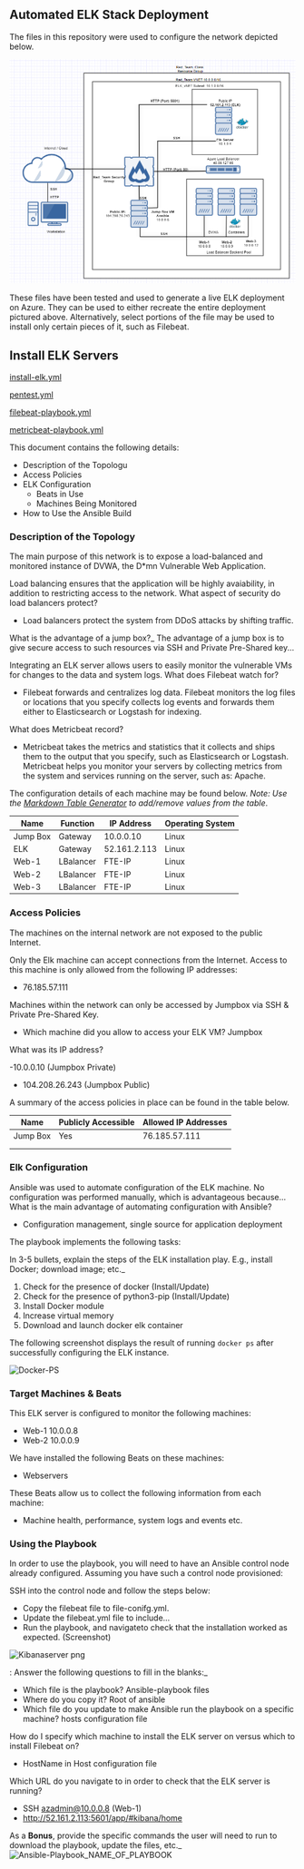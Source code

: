 ## Automated ELK Stack Deployment

The files in this repository were used to configure the network depicted below.


![Netwrok_Diagram](https://github.com/Tandwill/Project_1/blob/8edce60d38a94f7d280d0502a5a696e9b5415670/diagrams/Network_Diagram_Project_1.png)

These files have been tested and used to generate a live ELK deployment on Azure. They can be used to either recreate the entire deployment pictured above. Alternatively, select portions of the file may be used to install only certain pieces of it, such as Filebeat.

## Install ELK Servers
[install-elk.yml](https://github.com/Tandwill/Project_1/blob/540de3692dfe47396fb8884b7d57d927c15ee456/ansible/install-elk.yml)

[pentest.yml](https://github.com/Tandwill/Project_1/blob/540de3692dfe47396fb8884b7d57d927c15ee456/ansible/pentest.yml)
  
[filebeat-playbook.yml](https://github.com/Tandwill/Project_1/blob/540de3692dfe47396fb8884b7d57d927c15ee456/ansible/filebeat-playbook.yml)

[metricbeat-playbook.yml](https://github.com/Tandwill/Project_1/blob/540de3692dfe47396fb8884b7d57d927c15ee456/ansible/metricbeat-playbook.yml)

This document contains the following details:
- Description of the Topologu
- Access Policies
- ELK Configuration
  - Beats in Use
  - Machines Being Monitored
- How to Use the Ansible Build


### Description of the Topology

The main purpose of this network is to expose a load-balanced and monitored instance of DVWA, the D*mn Vulnerable Web Application.

Load balancing ensures that the application will be highly avaiability, in addition to restricting access to the network.
What aspect of security do load balancers protect?
- Load balancers protect the system from DDoS attacks by shifting traffic. 

What is the advantage of a jump box?_
The advantage of a jump box is to give secure access to such resources via SSH and Private Pre-Shared key... 


Integrating an ELK server allows users to easily monitor the vulnerable VMs for changes to the data and system logs.
What does Filebeat watch for?
- Filebeat forwards and centralizes log data. Filebeat monitors the log files or locations that you specify collects log events and forwards them either to Elasticsearch or Logstash for indexing.

What does Metricbeat record?
- Metricbeat takes the metrics and statistics that it collects and ships them to the output that you specify, such as Elasticsearch or Logstash. Metricbeat helps you monitor your servers by collecting metrics from the system and services running on the server, such as: Apache.


The configuration details of each machine may be found below.
_Note: Use the [Markdown Table Generator](http://www.tablesgenerator.com/markdown_tables) to add/remove values from the table_.

| Name     | Function | IP Address  | Operating System |
|----------|----------|-------------|------------------|
| Jump Box | Gateway  | 10.0.0.10   | Linux            |
| ELK      | Gateway  |52.161.2.113 | Linux            |
| Web-1    | LBalancer| FTE-IP      | Linux            |
| Web-2    | LBalancer| FTE-IP      | Linux            |
| Web-3    | LBalancer| FTE-IP      | Linux            |

### Access Policies

The machines on the internal network are not exposed to the public Internet. 

Only the Elk machine can accept connections from the Internet. Access to this machine is only allowed from the following IP addresses:
- 76.185.57.111

Machines within the network can only be accessed by Jumpbox via SSH & Private Pre-Shared Key.
- Which machine did you allow to access your ELK VM? Jumpbox

What was its IP address?

-10.0.0.10 (Jumpbox Private)

- 104.208.26.243 (Jumpbox Public)

A summary of the access policies in place can be found in the table below.

| Name     | Publicly Accessible | Allowed IP Addresses |
|----------|---------------------|----------------------|
| Jump Box | Yes                 | 76.185.57.111        |
|          |                     |                      |
|          |                     |                      |

### Elk Configuration

Ansible was used to automate configuration of the ELK machine. No configuration was performed manually, which is advantageous because...
What is the main advantage of automating configuration with Ansible?
- Configuration management, single source for application deployment

The playbook implements the following tasks:

In 3-5 bullets, explain the steps of the ELK installation play. E.g., install Docker; download image; etc._

1.  Check for the presence of docker (Install/Update)
2.  Check for the presence of python3-pip (Install/Update)
3.  Install Docker module
4.  Increase virtual memory
5.  Download and launch docker elk container


The following screenshot displays the result of running `docker ps` after successfully configuring the ELK instance.


![Docker-PS](https://user-images.githubusercontent.com/93887230/155858601-15be1ecd-a5ef-4814-9618-9d6f6be1aefd.png)



### Target Machines & Beats
This ELK server is configured to monitor the following machines:

- Web-1 10.0.0.8
- Web-2 10.0.0.9

We have installed the following Beats on these machines:
- Webservers

These Beats allow us to collect the following information from each machine:
- Machine health, performance, system logs and events etc.  

### Using the Playbook
In order to use the playbook, you will need to have an Ansible control node already configured. Assuming you have such a control node provisioned: 

SSH into the control node and follow the steps below:
- Copy the filebeat file to file-conifg.yml.
- Update the filebeat.yml file to include...
- Run the playbook, and navigateto check that the installation worked as expected.  (Screenshot)

![Kibanaserver png](https://user-images.githubusercontent.com/93887230/155858552-0ea5c292-fdd3-44e0-bf43-c5aa371a0161.png)

: Answer the following questions to fill in the blanks:_
- Which file is the playbook? Ansible-playbook files   
- Where do you copy it? Root of ansible 
- Which file do you update to make Ansible run the playbook on a specific machine? hosts configuration file

How do I specify which machine to install the ELK server on versus which to install Filebeat on?
- HostName in Host configuration file

Which URL do you navigate to in order to check that the ELK server is running?
- SSH azadmin@10.0.0.8 (Web-1)
-  http://52.161.2.113:5601/app/#kibana/home

As a **Bonus**, provide the specific commands the user will need to run to download the playbook, update the files, etc._
![Ansible-Playbook_NAME_OF_PLAYBOOK](https://user-images.githubusercontent.com/93887230/155858727-f18abb49-e8fc-4546-8a77-7fc8c3a7a620.png)



